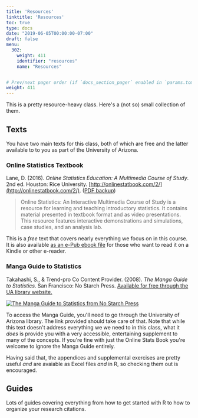 ```yaml
---
title: 'Resources' 
linktitle: 'Resources'
toc: true
type: docs
date: "2019-06-05T00:00:00-07:00"
draft: false
menu:
  302:
    weight: 411
    identifier: "resources"
    name: "Resources"


# Prev/next pager order (if `docs_section_pager` enabled in `params.toml`)
weight: 411
---
```


This is a pretty resource-heavy class. Here's a (not so) small collection of them.

## Texts

You have two main texts for this class, both of which are free and the latter available to to you as part of the University of Arizona.

### Online Statistics Textbook

Lane, D. (2016).  *Online Statistics Education: A Multimedia Course of Study*. 2nd ed.  Houston: Rice University. [http://onlinestatbook.com/2/](http://onlinestatbook.com/2/). ([PDF backup](Online_Statistics_Education.pdf))

> Online Statistics: An Interactive Multimedia Course of Study is a resource for learning and teaching introductory statistics. It contains material presented in textbook format and as video presentations. This resource features interactive demonstrations and simulations, case studies, and an analysis lab.

This is a *free* text that covers nearly everything we focus on in this course. It is also available [as an e-Pub ebook file](http://onlinestatbook.com/Online_Statistics_Education.epub) for those who want to read it on a Kindle or other e-reader.

### Manga Guide to Statistics

Takahashi, S., & Trend-pro Co Content Provider. (2008). *The Manga Guide to Statistics*. San Francisco: No Starch Press. [Available for free through the UA library website.](https://arizona-primo.hosted.exlibrisgroup.com/primo-explore/fulldisplay?docid=01UA_ALMA51538828670003843&context=L&vid=01UA&search_scope=Everything&tab=default_tab&lang=en_US)

[![**The Manga Guide to Statistics** from No Starch Press](../mg_statistics_big.png)](https://nostarch.com/mg_statistics.htm)

To access the Manga Guide, you'll need to go through the University of Arizona library. The link provided should take care of that. Note that while this text doesn't address everything we we need to in this class, what it *does* is provide you with a very accessible, entertaining supplement to many of the concepts. If you're fine with just the Online Stats Book you're welcome to ignore the Manga Guide entirely. 

Having said that, the appendices and supplemental exercises are pretty useful *and* are avaiable as Excel files *and* in R, so checking them out is encouraged.

## Guides

Lots of guides covering everything from how to get started with R to how to organize your research citations.
